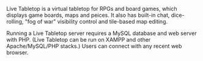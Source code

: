 Live Tabletop is a virtual tabletop for RPGs and board games, which displays game boards, maps and peices. It also has built-in chat, dice-rolling, "fog of war" visibility control and tile-based map editing.

Running a Live Tabletop server requires a MySQL database and web server with PHP. (Live Tabletop can be run on XAMPP and other Apache/MySQL/PHP stacks.) Users can connect with any recent web browser.
